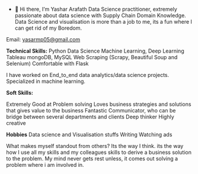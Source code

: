 - 👋 Hi there, I’m Yashar Arafath
Data Science practitioner, extremely passionate about data science with Supply Chain Domain Knowledge.
Data Science and visualisation is more than a job to me, its a fun where I can get rid of my Boredom.

Email: yasarmp05@gmail.com

**Technical Skills:**
Python
Data Science
Machine Learning, Deep Learning
Tableau
mongoDB, MySQL
Web Scraping (Scrapy, Beautiful Soup and Selenium)
Comfortable with Flask

I have worked on End_to_end data analytics/data science projects. Specialized in machine learning.

**Soft Skills:**

Extremely Good at Problem solving
Loves business strategies and solutions that gives value to the business
Fantastic Communicator, who can be bridge between several departments and clients
Deep thinker
Highly creative

**Hobbies**
Data science and Visualisation stuffs
Writing
Watching ads

What makes myself standout from others?
Its the way I think. its the way how I use all my skills and my colleagues skills to derive a business solution to the problem.
My mind never gets rest unless, it comes out solving a problem where i am involved in.
